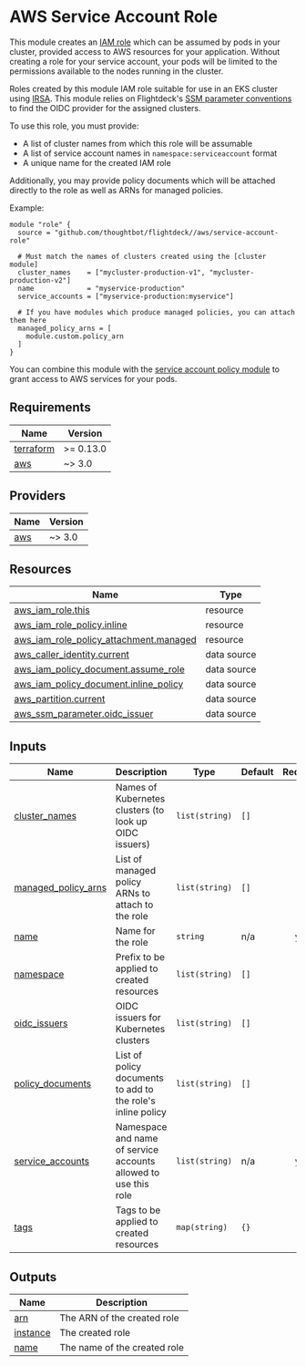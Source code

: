 # AWS Service Account Role

This module creates an [IAM role] which can be assumed by pods in your cluster,
provided access to AWS resources for your application. Without creating a role
for your service account, your pods will be limited to the permissions available
to the nodes running in the cluster.

Roles created by this module IAM role suitable for use in an EKS cluster using
[IRSA]. This module relies on Flightdeck's [SSM parameter conventions] to find
the OIDC provider for the assigned clusters.

To use this role, you must provide:

- A list of cluster names from which this role will be assumable
- A list of service account names in `namespace:serviceaccount` format
- A unique name for the created IAM role

Additionally, you may provide policy documents which will be attached directly
to the role as well as ARNs for managed policies.

Example:

```
module "role" {
  source = "github.com/thoughtbot/flightdeck//aws/service-account-role"

  # Must match the names of clusters created using the [cluster module]
  cluster_names    = ["mycluster-production-v1", "mycluster-production-v2"]
  name             = "myservice-production"
  service_accounts = ["myservice-production:myservice"]

  # If you have modules which produce managed policies, you can attach them here
  managed_policy_arns = [
    module.custom.policy_arn
  ]
}
```

You can combine this module with the [service account policy module] to grant
access to AWS services for your pods.

[iam role]: https://docs.aws.amazon.com/IAM/latest/UserGuide/id_roles.html
[irsa]: https://docs.aws.amazon.com/emr/latest/EMR-on-EKS-DevelopmentGuide/setting-up-enable-IAM.html
[cluster module]: ../cluster/README.md
[ssm parameter conventions]: ../../docs/ssm-parameter-conventions.md
[service account policy module]: ../service-account-policy

<!-- BEGIN_TF_DOCS -->
## Requirements

| Name | Version |
|------|---------|
| <a name="requirement_terraform"></a> [terraform](#requirement\_terraform) | >= 0.13.0 |
| <a name="requirement_aws"></a> [aws](#requirement\_aws) | ~> 3.0 |

## Providers

| Name | Version |
|------|---------|
| <a name="provider_aws"></a> [aws](#provider\_aws) | ~> 3.0 |

## Resources

| Name | Type |
|------|------|
| [aws_iam_role.this](https://registry.terraform.io/providers/hashicorp/aws/latest/docs/resources/iam_role) | resource |
| [aws_iam_role_policy.inline](https://registry.terraform.io/providers/hashicorp/aws/latest/docs/resources/iam_role_policy) | resource |
| [aws_iam_role_policy_attachment.managed](https://registry.terraform.io/providers/hashicorp/aws/latest/docs/resources/iam_role_policy_attachment) | resource |
| [aws_caller_identity.current](https://registry.terraform.io/providers/hashicorp/aws/latest/docs/data-sources/caller_identity) | data source |
| [aws_iam_policy_document.assume_role](https://registry.terraform.io/providers/hashicorp/aws/latest/docs/data-sources/iam_policy_document) | data source |
| [aws_iam_policy_document.inline_policy](https://registry.terraform.io/providers/hashicorp/aws/latest/docs/data-sources/iam_policy_document) | data source |
| [aws_partition.current](https://registry.terraform.io/providers/hashicorp/aws/latest/docs/data-sources/partition) | data source |
| [aws_ssm_parameter.oidc_issuer](https://registry.terraform.io/providers/hashicorp/aws/latest/docs/data-sources/ssm_parameter) | data source |

## Inputs

| Name | Description | Type | Default | Required |
|------|-------------|------|---------|:--------:|
| <a name="input_cluster_names"></a> [cluster\_names](#input\_cluster\_names) | Names of Kubernetes clusters (to look up OIDC issuers) | `list(string)` | `[]` | no |
| <a name="input_managed_policy_arns"></a> [managed\_policy\_arns](#input\_managed\_policy\_arns) | List of managed policy ARNs to attach to the role | `list(string)` | `[]` | no |
| <a name="input_name"></a> [name](#input\_name) | Name for the role | `string` | n/a | yes |
| <a name="input_namespace"></a> [namespace](#input\_namespace) | Prefix to be applied to created resources | `list(string)` | `[]` | no |
| <a name="input_oidc_issuers"></a> [oidc\_issuers](#input\_oidc\_issuers) | OIDC issuers for Kubernetes clusters | `list(string)` | `[]` | no |
| <a name="input_policy_documents"></a> [policy\_documents](#input\_policy\_documents) | List of policy documents to add to the role's inline policy | `list(string)` | `[]` | no |
| <a name="input_service_accounts"></a> [service\_accounts](#input\_service\_accounts) | Namespace and name of service accounts allowed to use this role | `list(string)` | n/a | yes |
| <a name="input_tags"></a> [tags](#input\_tags) | Tags to be applied to created resources | `map(string)` | `{}` | no |

## Outputs

| Name | Description |
|------|-------------|
| <a name="output_arn"></a> [arn](#output\_arn) | The ARN of the created role |
| <a name="output_instance"></a> [instance](#output\_instance) | The created role |
| <a name="output_name"></a> [name](#output\_name) | The name of the created role |
<!-- END_TF_DOCS -->